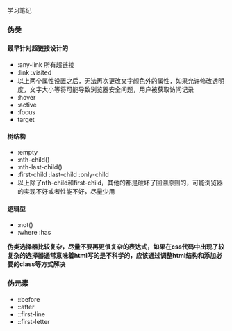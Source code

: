 学习笔记

### 伪类
#### 最早针对超链接设计的
* :any-link 所有超链接
* :link :visited
* 以上两个属性设置之后，无法再次更改文字颜色外的属性，如果允许修改透明度，文字大小等将可能导致浏览器安全问题，用户被获取访问记录
* :hover
* :active
* :focus
* target
#### 树结构
* :empty
* :nth-child()
* :nth-last-child()
* :first-child :last-child :only-child
* 以上除了nth-child和first-child，其他的都是破坏了回溯原则的，可能浏览器的实现不好或者性能不好，尽量少用
#### 逻辑型
* :not()
* :where :has

**伪类选择器比较复杂，尽量不要再更很复杂的表达式，如果在css代码中出现了较复杂的选择器通常意味着html写的是不科学的，应该通过调整html结构和添加必要的class等方式解决**

### 伪元素
* ::before
* ::after
* ::first-line
* ::first-letter
